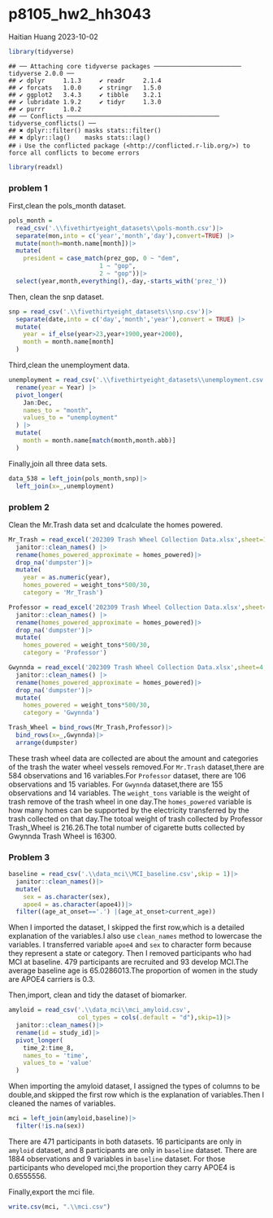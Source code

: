 p8105_hw2_hh3043
================
Haitian Huang
2023-10-02

``` r
library(tidyverse)
```

    ## ── Attaching core tidyverse packages ──────────────────────── tidyverse 2.0.0 ──
    ## ✔ dplyr     1.1.3     ✔ readr     2.1.4
    ## ✔ forcats   1.0.0     ✔ stringr   1.5.0
    ## ✔ ggplot2   3.4.3     ✔ tibble    3.2.1
    ## ✔ lubridate 1.9.2     ✔ tidyr     1.3.0
    ## ✔ purrr     1.0.2     
    ## ── Conflicts ────────────────────────────────────────── tidyverse_conflicts() ──
    ## ✖ dplyr::filter() masks stats::filter()
    ## ✖ dplyr::lag()    masks stats::lag()
    ## ℹ Use the conflicted package (<http://conflicted.r-lib.org/>) to force all conflicts to become errors

``` r
library(readxl)
```

### problem 1

First,clean the pols_month dataset.

``` r
pols_month = 
  read_csv('.\\fivethirtyeight_datasets\\pols-month.csv')|>
  separate(mon,into = c('year','month','day'),convert=TRUE) |>
  mutate(month=month.name[month])|>
  mutate(
    president = case_match(prez_gop, 0 ~ "dem",
                         1 ~ "gop", 
                         2 ~ "gop"))|>
  select(year,month,everything(),-day,-starts_with('prez_'))
```

Then, clean the snp dataset.

``` r
snp = read_csv('.\\fivethirtyeight_datasets\\snp.csv')|>
  separate(date,into = c('day','month','year'),convert = TRUE) |>
  mutate(
    year = if_else(year>23,year+1900,year+2000),
    month = month.name[month]
  )
```

Third,clean the unemployment data.

``` r
unemployment = read_csv('.\\fivethirtyeight_datasets\\unemployment.csv')|> 
  rename(year = Year) |>
  pivot_longer(
    Jan:Dec, 
    names_to = "month",
    values_to = "unemployment"
  ) |>
  mutate(
    month = month.name[match(month,month.abb)]
  )
```

Finally,join all three data sets.

``` r
data_538 = left_join(pols_month,snp)|>
  left_join(x=_,unemployment)
```

### problem 2

Clean the Mr.Trash data set and dcalculate the homes powered.

``` r
Mr_Trash = read_excel('202309 Trash Wheel Collection Data.xlsx',sheet=1,range = cell_cols('A:N'))|>
  janitor::clean_names() |>
  rename(homes_powered_approximate = homes_powered)|>
  drop_na('dumpster')|>
  mutate(
    year = as.numeric(year),
    homes_powered = weight_tons*500/30,
    category = 'Mr_Trash')
```

``` r
Professor = read_excel('202309 Trash Wheel Collection Data.xlsx',sheet=2,range = cell_cols('A:M'))|>
  janitor::clean_names() |>
  rename(homes_powered_approximate = homes_powered)|>
  drop_na('dumpster')|>
  mutate(
    homes_powered = weight_tons*500/30,
    category = 'Professor')
```

``` r
Gwynnda = read_excel('202309 Trash Wheel Collection Data.xlsx',sheet=4,range = cell_cols('A:L'))|>
  janitor::clean_names() |>
  rename(homes_powered_approximate = homes_powered)|>
  drop_na('dumpster')|>
  mutate(
    homes_powered = weight_tons*500/30,
    category = 'Gwynnda')
```

``` r
Trash_Wheel = bind_rows(Mr_Trash,Professor)|>
  bind_rows(x=_,Gwynnda)|>
  arrange(dumpster)
```

These trash wheel data are collected are about the amount and categories
of the trash the water wheel vessels removed.For `Mr.Trash`
dataset,there are 584 observations and 16 variables.For `Professor`
dataset, there are 106 observations and 15 variables. For `Gwynnda`
dataset,there are 155 observations and 14 variables. The `weight_tons`
variable is the weight of trash remove of the trash wheel in one day.The
`homes_powered` variable is how many homes can be supported by the
electricity transferred by the trash collected on that day.The totoal
weight of trash collected by Professor Trash_Wheel is 216.26.The total
number of cigarette butts collected by Gwynnda Trash Wheel is 16300.

### Problem 3

``` r
baseline = read_csv('.\\data_mci\\MCI_baseline.csv',skip = 1)|>
  janitor::clean_names()|>
  mutate(
    sex = as.character(sex),
    apoe4 = as.character(apoe4))|>
  filter((age_at_onset=='.') |(age_at_onset>current_age))
```

When I imported the dataset, I skipped the first row,which is a detailed
explanation of the variables.I also use `clean_names` method to
lowercase the variables. I transferred variable `apoe4` and `sex` to
character form because they represent a state or category. Then I
removed participants who had MCI at baseline. 479 participants are
recruited and 93 develop MCI.The average baseline age is 65.0286013.The
proportion of women in the study are APOE4 carriers is 0.3.

Then,import, clean and tidy the dataset of biomarker.

``` r
amyloid = read_csv('.\\data_mci\\mci_amyloid.csv',
                   col_types = cols(.default = "d"),skip=1)|>
  janitor::clean_names()|>
  rename(id = study_id)|>
  pivot_longer(
    time_2:time_8,
    names_to = 'time',
    values_to = 'value'
  )
```

When importing the amyloid dataset, I assigned the types of columns to
be double,and skipped the first row which is the explanation of
variables.Then I cleaned the names of variables.

``` r
mci = left_join(amyloid,baseline)|>
  filter(!is.na(sex))
```

There are 471 participants in both datasets. 16 participants are only in
`amyloid` dataset, and 8 participants are only in `baseline` dataset.
There are 1884 observations and 9 variables in `baseline` dataset. For
those participants who developed mci,the proportion they carry APOE4 is
0.6555556.

Finally,export the mci file.

``` r
write.csv(mci, ".\\mci.csv")
```
